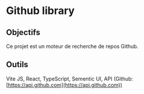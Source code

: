 # Github library 

## Objectifs

Ce projet est un moteur de recherche de repos Github.

## Outils

Vite JS, React, TypeScript, Sementic UI, API (Github: [https://api.github.com](https://api.github.com))


